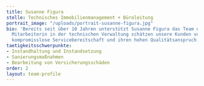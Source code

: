 ```yaml
---
title: Susanne Figura
stelle: Technisches Immobilienmanagement + Büroleitung
portrait_image: "/uploads/portrait-susanne-figura.jpg"
bio: 'Bereits seit über 10 Jahren unterstützt Susanne Figura das Team der HGR. Als
  Mitarbeiterin in der technischen Verwaltung schätzen unsere Kunden vor allem ihre
  kompromisslose Servicebereitschaft und ihren hohen Qualitätsanspruch. '
taetigkeitsschwerpunkte:
- Instandhaltung und Instandsetzung
- Sanierungsmaßnahmen
- Bearbeitung von Versicherungsschäden
order: 2
layout: team-profile
---
```


